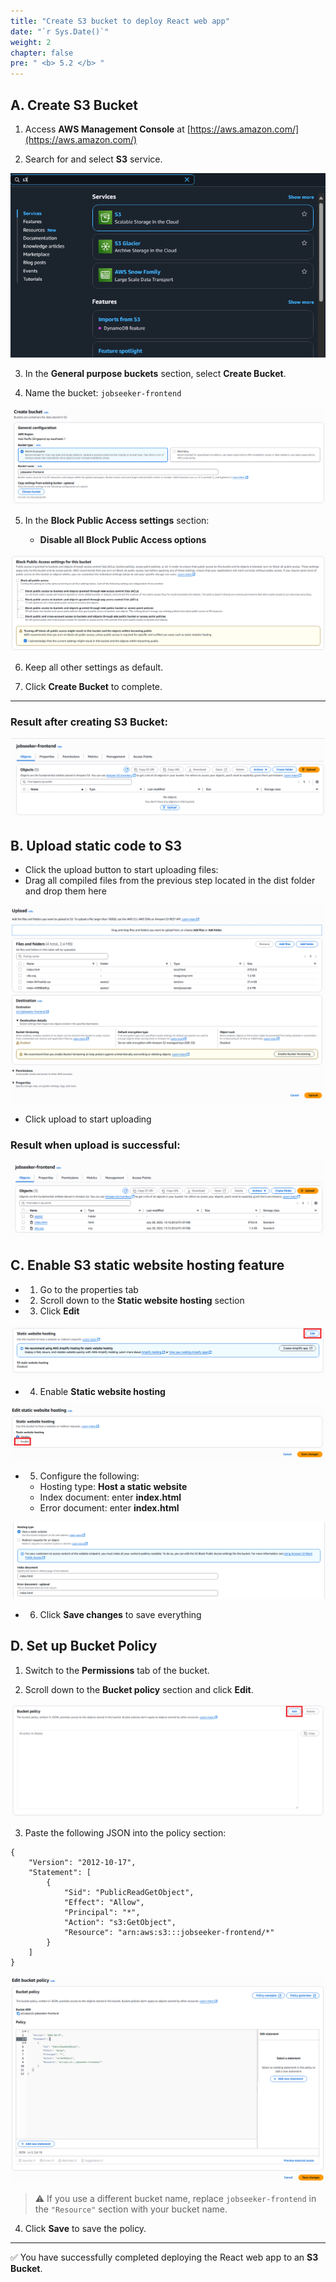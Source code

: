 ```yaml
---
title: "Create S3 bucket to deploy React web app"
date: "`r Sys.Date()`"
weight: 2
chapter: false
pre: " <b> 5.2 </b> "
---
```


## A. Create S3 Bucket

1. Access **AWS Management Console** at [https://aws.amazon.com/](https://aws.amazon.com/)

2. Search for and select **S3** service.

![alt text](image.png)

3. In the **General purpose buckets** section, select **Create Bucket**.

4. Name the bucket: `jobseeker-frontend`

![alt text](image-1.png)

5. In the **Block Public Access settings** section:

   - **Disable all Block Public Access options**

![alt text](image-2.png)

6. Keep all other settings as default.

7. Click **Create Bucket** to complete.

---

### Result after creating S3 Bucket:

![alt text](image-3.png)

## B. Upload static code to S3

- Click the upload button to start uploading files:
- Drag all compiled files from the previous step located in the dist folder and drop them here

![alt text](image-4.png)

- Click upload to start uploading

### Result when upload is successful:

![alt text](image-5.png)

## C. Enable S3 static website hosting feature

- 1. Go to the properties tab
- 2. Scroll down to the **Static website hosting** section
- 3. Click **Edit**

![alt text](image-6.png)

- 4. Enable **Static website hosting**

![alt text](image3.png)

- 5. Configure the following:

  - Hosting type: **Host a static website**
  - Index document: enter **index.html**
  - Error document: enter **index.html**

![alt text](image-7.png)

- 6. Click **Save changes** to save everything

## D. Set up Bucket Policy

1. Switch to the **Permissions** tab of the bucket.

2. Scroll down to the **Bucket policy** section and click **Edit**.

![alt text](image-8.png)

3. Paste the following JSON into the policy section:

```
{
    "Version": "2012-10-17",
    "Statement": [
        {
            "Sid": "PublicReadGetObject",
            "Effect": "Allow",
            "Principal": "*",
            "Action": "s3:GetObject",
            "Resource": "arn:aws:s3:::jobseeker-frontend/*"
        }
    ]
}
```

![alt text](image-9.png)

> ⚠️ If you use a different bucket name, replace `jobseeker-frontend` in the `"Resource"` section with your bucket name.

4. Click **Save** to save the policy.

---

✅ You have successfully completed deploying the React web app to an **S3 Bucket**.
